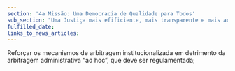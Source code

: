 ```yaml
---
section: '4a Missão: Uma Democracia de Qualidade para Todos'
sub_section: "Uma Justiça mais efificiente, mais transparente e mais acessível"
fulfilled_date:
links_to_news_articles:
---
```


Reforçar os mecanismos de arbitragem institucionalizada em detrimento da arbitragem administrativa “ad hoc”, que deve ser regulamentada;